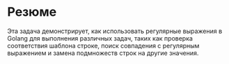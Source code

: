 # Резюме

Эта задача демонстрирует, как использовать регулярные выражения в Golang для выполнения различных задач, таких как проверка соответствия шаблона строке, поиск совпадения с регулярным выражением и замена подмножеств строк на другие значения.
